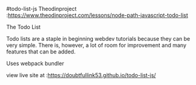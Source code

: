 #todo-list-js
Theodinproject :https://www.theodinproject.com/lessons/node-path-javascript-todo-list

The Todo List

Todo lists are a staple in beginning webdev tutorials because they can be very simple. There is, however, a lot of room for improvement and many features that can be added.

Uses webpack bundler

view live site at :https://doubtfullink53.github.io/todo-list-js/